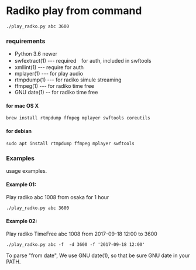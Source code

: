 # Radiko play from command 

```
./play_radko.py abc 3600
```

### requirements

- Python 3.6 newer
- swfextract(1) --- required　for auth, included in swftools
- xmllint(1)  --- require for auth 
- mplayer(1)  --- for play audio 
- rtmpdump(1) --- for radiko simule streaming 
- ffmpeg(1)  ---  for radiko time free 
- GNU date(1) --  for radiko time free 

#### for mac OS X

```
brew install rtmpdump ffmpeg mplayer swftools coreutils
```

#### for debian 
```
sudo apt install rtmpdump ffmpeg mplayer swftools
```

### Examples

usage examples.

#### Example 01:
Play radiko abc 1008 from osaka  for 1 hour 
```
./play_radko.py abc 3600
```
#### Example 02:
Play radiko TimeFree abc 1008 from 2017-09-18 12:00 to 3600
```
./play_radko.py abc -f  -d 3600 -f '2017-09-18 12:00'
```

To parse "from date", We use GNU date(1), so that be sure GNU date in your PATH.





